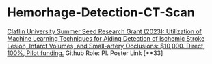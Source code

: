 # Hemorhage-Detection-CT-Scan

[Claflin University Summer Seed Research Grant (2023): Utilization of Machine Learning Techniques for Aiding Detection of Ischemic Stroke Lesion, Infarct Volumes, and Small-artery Occlusions: $10,000. Direct, 100%, Pilot funding.](chrome-extension://efaidnbmnnnibpcajpcglclefindmkaj/https://www.claflin-computation.com/_files/ugd/81dd80_e12daf8e87c348c5a9347af693993739.pdf) Github Role: PI. Poster Link [**33] 
